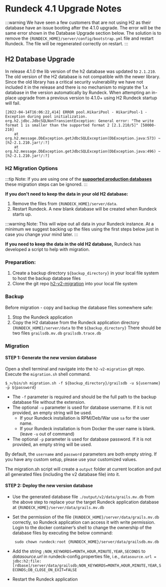 # Rundeck 4.1 Upgrade Notes

:::warning
We have seen a few customers that are not using H2 as their database have an issue booting after the 4.1.0 upgrade.  The error will be the same error shown in the Database Upgrade section below. The solution is to remove the `{RUNDECK_HOME}/server/config/bootstrap.yml` file and restart Rundeck.  The file will be regenerated correctly on restart.
:::

## H2 Database Upgrade

In release 4.1.0 the lib version of the h2 database was updated to `2.1.210`.  The old version of the H2 database is not compatible with the newer library. Since the old library has a critical security vulnerability we have not included it in the release and there is no mechanism to migrate the 1.x database in the version automatically by Rundeck.  When attempting an in-place upgrade from a previous version to 4.1.0+ using H2 Rundeck startup will fail.

```
[2022-04-14T16:06:22,414] ERROR pool.HikariPool - HikariPool-1 - Exception during pool initialization.
org.h2.jdbc.JdbcSQLNonTransientException: General error: "The write format 1 is smaller than the supported format 2 [2.1.210/5]" [50000-210]
	at org.h2.message.DbException.getJdbcSQLException(DbException.java:573) ~[h2-2.1.210.jar!/:?]
	at org.h2.message.DbException.getJdbcSQLException(DbException.java:496) ~[h2-2.1.210.jar!/:?]
```

### H2 Migration Options

:::tip
Note: If you are using one of the **[supported production databases](/administration/install/index.html#database-configuration)** these migration steps can be ignored.
:::

**If you don't need to keep the data in your old H2 database:**

1. Remove the files from `{RUNDECK_HOME}/server/data`.
1. Restart Rundeck.  A new blank database will be created when Rundeck starts up.

:::warning
Note: This will wipe out all data in your Rundeck instance.  At a minimum we suggest backing up the files using the first steps below just in case you change your mind later.
:::

**If you need to keep the data in the old H2 database,** Rundeck has developed a script to help with migration.
### Preparation:

1. Create a backup directory `${backup_directory}` in your local file system to host the backup database files
1. Clone the git repo [h2-v2-migration](https://github.com/rundeck-plugins/h2-v2-migration) into your local file system

### Backup
Before migration - copy and backup the database files somewhere safe:
1. Stop the Rundeck application
1. Copy the H2 database from the Rundeck application directory `{RUNDECK_HOME}/server/data` to the `${backup_directory}` There should be two files
        `grailsdb.mv.db`
        `grailsdb.trace.db`

### Migration

#### STEP 1: Generate the new version database

Open a shell terminal and navigate into the `h2-v2-migration` git repo. Execute the `migration.sh` shell command.


    $_>/bin/sh migration.sh -f ${backup_directory}/grailsdb -u ${username} -p ${password}


- The `-f` parameter is required and should be the full path to the backup database file without the extension.
- The optional `-u` parameter is used for database username. If it is not provided, an empty string will be used.
    - If your Rundeck installation is RPM/Deb/War use `sa` for the user name.
    - If your Rundeck installation is from Docker the user name is blank. (leave `-u` out of command)
- The optional `-p` parameter is used for database password. If it is not provided, an empty string will be used.

By default, the `username` and `password` parameters are both empty string. If you have any custom setup, please use your customized values.

The migration.sh script will create a `output` folder at current location and put all generated files (including the v2 database file) into it.


#### STEP 2: Deploy the new version database
- Use the generated database file `./output/v2/data/grails.mv.db` from the above step to replace your the target Rundeck application database at `{RUNDECK_HOME}/server/data/grails.mv.db`
- Set the permission of the file `{RUNDECK_HOME}/server/data/grails.mv.db` correctly, so Rundeck application can access it with write permission. Login to the docker container’s shell to change the ownership of the database files by executing the below command:

       sudo chown rundeck:root {RUNDECK_HOME}/server/data/grailsdb.mv.db
- Add the string `;NON_KEYWORDS=MONTH,HOUR,MINUTE,YEAR,SECONDS` to _datasource.url_ in rundeck-config.properties file, i.e., `datasource.url = jdbc:h2:file:[rdbase]/server/data/grailsdb;NON_KEYWORDS=MONTH,HOUR,MINUTE,YEAR,SECONDS;DB_CLOSE_ON_EXIT=FALSE`
- Restart the Rundeck application
